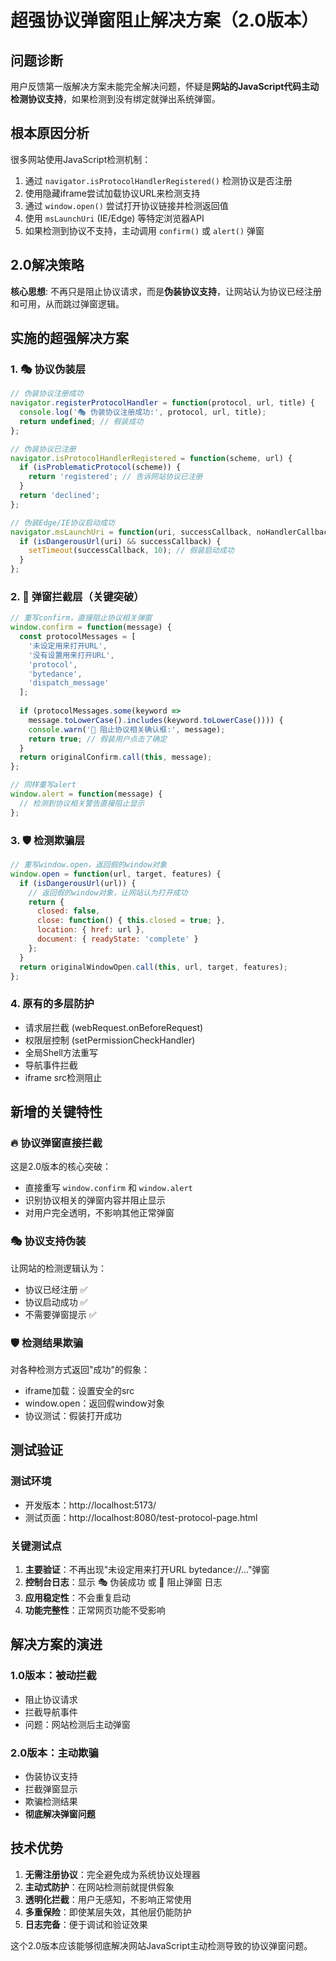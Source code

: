 # 超强协议弹窗阻止解决方案（2.0版本）

## 问题诊断

用户反馈第一版解决方案未能完全解决问题，怀疑是**网站的JavaScript代码主动检测协议支持**，如果检测到没有绑定就弹出系统弹窗。

## 根本原因分析

很多网站使用JavaScript检测机制：
1. 通过 `navigator.isProtocolHandlerRegistered()` 检测协议是否注册
2. 使用隐藏iframe尝试加载协议URL来检测支持
3. 通过 `window.open()` 尝试打开协议链接并检测返回值
4. 使用 `msLaunchUri` (IE/Edge) 等特定浏览器API
5. 如果检测到协议不支持，主动调用 `confirm()` 或 `alert()` 弹窗

## 2.0解决策略

**核心思想**: 不再只是阻止协议请求，而是**伪装协议支持**，让网站认为协议已经注册和可用，从而跳过弹窗逻辑。

## 实施的超强解决方案

### 1. 🎭 协议伪装层
```javascript
// 伪装协议注册成功
navigator.registerProtocolHandler = function(protocol, url, title) {
  console.log('🎭 伪装协议注册成功:', protocol, url, title);
  return undefined; // 假装成功
};

// 伪装协议已注册
navigator.isProtocolHandlerRegistered = function(scheme, url) {
  if (isProblematicProtocol(scheme)) {
    return 'registered'; // 告诉网站协议已注册
  }
  return 'declined';
};

// 伪装Edge/IE协议启动成功
navigator.msLaunchUri = function(uri, successCallback, noHandlerCallback) {
  if (isDangerousUrl(uri) && successCallback) {
    setTimeout(successCallback, 10); // 假装启动成功
  }
};
```

### 2. 🚨 弹窗拦截层（关键突破）
```javascript
// 重写confirm，直接阻止协议相关弹窗
window.confirm = function(message) {
  const protocolMessages = [
    '未设定用来打开URL',
    '没有设置用来打开URL', 
    'protocol',
    'bytedance',
    'dispatch_message'
  ];
  
  if (protocolMessages.some(keyword => 
    message.toLowerCase().includes(keyword.toLowerCase()))) {
    console.warn('🚨 阻止协议相关确认框:', message);
    return true; // 假装用户点击了确定
  }
  return originalConfirm.call(this, message);
};

// 同样重写alert
window.alert = function(message) {
  // 检测到协议相关警告直接阻止显示
};
```

### 3. 🛡️ 检测欺骗层
```javascript
// 重写window.open，返回假的window对象
window.open = function(url, target, features) {
  if (isDangerousUrl(url)) {
    // 返回假的window对象，让网站认为打开成功
    return {
      closed: false,
      close: function() { this.closed = true; },
      location: { href: url },
      document: { readyState: 'complete' }
    };
  }
  return originalWindowOpen.call(this, url, target, features);
};
```

### 4. 原有的多层防护
- 请求层拦截 (webRequest.onBeforeRequest)
- 权限层控制 (setPermissionCheckHandler)
- 全局Shell方法重写
- 导航事件拦截
- iframe src检测阻止

## 新增的关键特性

### 🔥 协议弹窗直接拦截
这是2.0版本的核心突破：
- 直接重写 `window.confirm` 和 `window.alert`
- 识别协议相关的弹窗内容并阻止显示
- 对用户完全透明，不影响其他正常弹窗

### 🎭 协议支持伪装
让网站的检测逻辑认为：
- 协议已经注册 ✅
- 协议启动成功 ✅
- 不需要弹窗提示 ✅

### 🛡️ 检测结果欺骗
对各种检测方式返回"成功"的假象：
- iframe加载：设置安全的src
- window.open：返回假window对象
- 协议测试：假装打开成功

## 测试验证

### 测试环境
- 开发版本：http://localhost:5173/
- 测试页面：http://localhost:8080/test-protocol-page.html

### 关键测试点
1. **主要验证**：不再出现"未设定用来打开URL bytedance://..."弹窗
2. **控制台日志**：显示 🎭 伪装成功 或 🚨 阻止弹窗 日志
3. **应用稳定性**：不会重复启动
4. **功能完整性**：正常网页功能不受影响

## 解决方案的演进

### 1.0版本：被动拦截
- 阻止协议请求
- 拦截导航事件
- 问题：网站检测后主动弹窗

### 2.0版本：主动欺骗
- 伪装协议支持
- 拦截弹窗显示
- 欺骗检测结果
- **彻底解决弹窗问题**

## 技术优势

1. **无需注册协议**：完全避免成为系统协议处理器
2. **主动式防护**：在网站检测前就提供假象
3. **透明化拦截**：用户无感知，不影响正常使用
4. **多重保险**：即使某层失效，其他层仍能防护
5. **日志完备**：便于调试和验证效果

这个2.0版本应该能够彻底解决网站JavaScript主动检测导致的协议弹窗问题。
